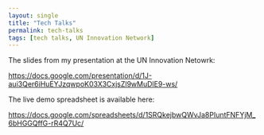 ```yaml
---
layout: single
title: "Tech Talks"
permalink: tech-talks 
tags: [tech talks, UN Innovation Network]
---
```


The slides from my presentation at the UN Innovation Netowrk:

https://docs.google.com/presentation/d/1J-aui3Qer6iHuEYJzqwpoK03X3CxjsZl9wMuDlE9-ws/

The live demo spreadsheet is available here:

https://docs.google.com/spreadsheets/d/1SRQkejbwQWvJa8PIuntFNFYjM_6bHGGQffG-rR4Q7Uc/

